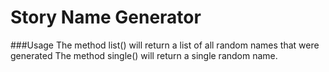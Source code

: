 # Story Name Generator 

###Usage
The method list() will return a list of all random names that were generated
The method single() will return a single random name.